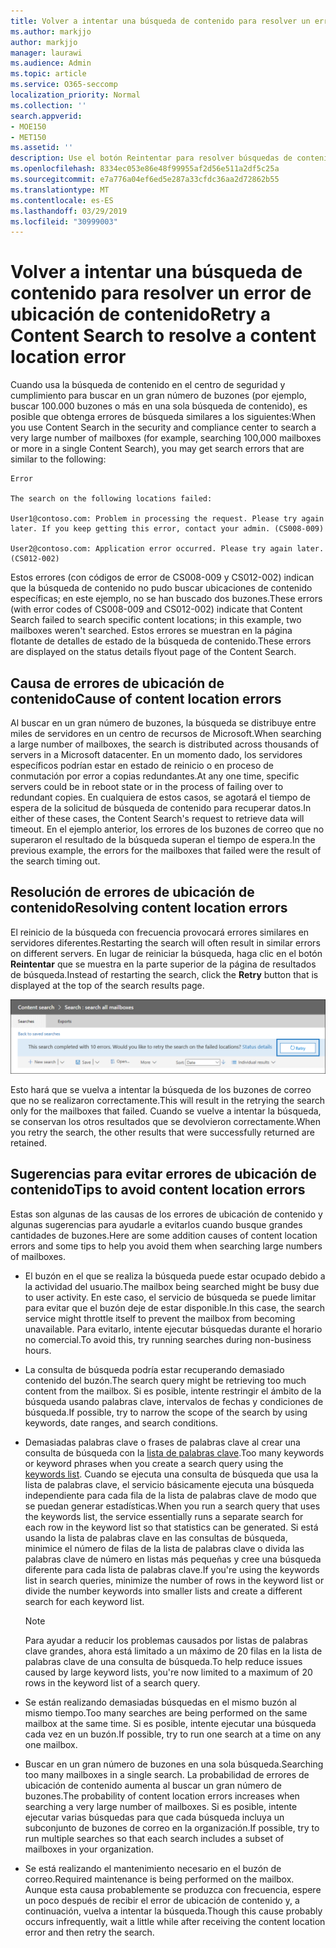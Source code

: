 ```yaml
---
title: Volver a intentar una búsqueda de contenido para resolver un error de ubicación de contenido
ms.author: markjjo
author: markjjo
manager: laurawi
ms.audience: Admin
ms.topic: article
ms.service: O365-seccomp
localization_priority: Normal
ms.collection: ''
search.appverid:
- MOE150
- MET150
ms.assetid: ''
description: Use el botón Reintentar para resolver búsquedas de contenido que tienen errores de ubicación de contenido.
ms.openlocfilehash: 8334ec053e86e48f99955af2d56e511a2df5c25a
ms.sourcegitcommit: e7a776a04ef6ed5e287a33cfdc36aa2d72862b55
ms.translationtype: MT
ms.contentlocale: es-ES
ms.lasthandoff: 03/29/2019
ms.locfileid: "30999003"
---
```

# <a name="retry-a-content-search-to-resolve-a-content-location-error"></a><span data-ttu-id="c05dd-103">Volver a intentar una búsqueda de contenido para resolver un error de ubicación de contenido</span><span class="sxs-lookup"><span data-stu-id="c05dd-103">Retry a Content Search to resolve a content location error</span></span>

<span data-ttu-id="c05dd-104">Cuando usa la búsqueda de contenido en el centro de seguridad y cumplimiento para buscar en un gran número de buzones (por ejemplo, buscar 100.000 buzones o más en una sola búsqueda de contenido), es posible que obtenga errores de búsqueda similares a los siguientes:</span><span class="sxs-lookup"><span data-stu-id="c05dd-104">When you use Content Search in the security and compliance center to search a very large number of mailboxes (for example, searching 100,000 mailboxes or more in a single Content Search), you may get search errors that are similar to the following:</span></span>

```
Error

The search on the following locations failed:

User1@contoso.com: Problem in processing the request. Please try again later. If you keep getting this error, contact your admin. (CS008-009)

User2@contoso.com: Application error occurred. Please try again later. (CS012-002)
```

<span data-ttu-id="c05dd-105">Estos errores (con códigos de error de CS008-009 y CS012-002) indican que la búsqueda de contenido no pudo buscar ubicaciones de contenido específicas; en este ejemplo, no se han buscado dos buzones.</span><span class="sxs-lookup"><span data-stu-id="c05dd-105">These errors (with error codes of CS008-009 and CS012-002) indicate that Content Search failed to search specific content locations; in this example, two mailboxes weren't searched.</span></span> <span data-ttu-id="c05dd-106">Estos errores se muestran en la página flotante de detalles de estado de la búsqueda de contenido.</span><span class="sxs-lookup"><span data-stu-id="c05dd-106">These errors are displayed on the status details flyout page of the Content Search.</span></span>

## <a name="cause-of-content-location-errors"></a><span data-ttu-id="c05dd-107">Causa de errores de ubicación de contenido</span><span class="sxs-lookup"><span data-stu-id="c05dd-107">Cause of content location errors</span></span>

<span data-ttu-id="c05dd-108">Al buscar en un gran número de buzones, la búsqueda se distribuye entre miles de servidores en un centro de recursos de Microsoft.</span><span class="sxs-lookup"><span data-stu-id="c05dd-108">When searching a large number of mailboxes, the search is distributed across thousands of servers in a Microsoft datacenter.</span></span> <span data-ttu-id="c05dd-109">En un momento dado, los servidores específicos podrían estar en estado de reinicio o en proceso de conmutación por error a copias redundantes.</span><span class="sxs-lookup"><span data-stu-id="c05dd-109">At any one time, specific servers could be in reboot state or in the process of failing over to redundant copies.</span></span> <span data-ttu-id="c05dd-110">En cualquiera de estos casos, se agotará el tiempo de espera de la solicitud de búsqueda de contenido para recuperar datos.</span><span class="sxs-lookup"><span data-stu-id="c05dd-110">In either of these cases, the Content Search's request to retrieve data will timeout.</span></span> <span data-ttu-id="c05dd-111">En el ejemplo anterior, los errores de los buzones de correo que no superaron el resultado de la búsqueda superan el tiempo de espera.</span><span class="sxs-lookup"><span data-stu-id="c05dd-111">In the previous example, the errors for the mailboxes that failed were the result of the search timing out.</span></span>

## <a name="resolving-content-location-errors"></a><span data-ttu-id="c05dd-112">Resolución de errores de ubicación de contenido</span><span class="sxs-lookup"><span data-stu-id="c05dd-112">Resolving content location errors</span></span>

<span data-ttu-id="c05dd-113">El reinicio de la búsqueda con frecuencia provocará errores similares en servidores diferentes.</span><span class="sxs-lookup"><span data-stu-id="c05dd-113">Restarting the search will often result in similar errors on different servers.</span></span> <span data-ttu-id="c05dd-114">En lugar de reiniciar la búsqueda, haga clic en el botón **Reintentar** que se muestra en la parte superior de la página de resultados de búsqueda.</span><span class="sxs-lookup"><span data-stu-id="c05dd-114">Instead of restarting the search, click the **Retry** button that is displayed at the top of the search results page.</span></span>

![Haga clic en el botón Reintentar para resolver los errores de ubicación de contenido](media/retrycontentsearch3.png)

<span data-ttu-id="c05dd-116">Esto hará que se vuelva a intentar la búsqueda de los buzones de correo que no se realizaron correctamente.</span><span class="sxs-lookup"><span data-stu-id="c05dd-116">This will result in the retrying the search only for the mailboxes that failed.</span></span> <span data-ttu-id="c05dd-117">Cuando se vuelve a intentar la búsqueda, se conservan los otros resultados que se devolvieron correctamente.</span><span class="sxs-lookup"><span data-stu-id="c05dd-117">When you retry the search, the other results that were successfully returned are retained.</span></span>

## <a name="tips-to-avoid-content-location-errors"></a><span data-ttu-id="c05dd-118">Sugerencias para evitar errores de ubicación de contenido</span><span class="sxs-lookup"><span data-stu-id="c05dd-118">Tips to avoid content location errors</span></span>

<span data-ttu-id="c05dd-119">Estas son algunas de las causas de los errores de ubicación de contenido y algunas sugerencias para ayudarle a evitarlos cuando busque grandes cantidades de buzones.</span><span class="sxs-lookup"><span data-stu-id="c05dd-119">Here are some addition causes of content location errors and some tips to help you avoid them when searching large numbers of mailboxes.</span></span>

- <span data-ttu-id="c05dd-120">El buzón en el que se realiza la búsqueda puede estar ocupado debido a la actividad del usuario.</span><span class="sxs-lookup"><span data-stu-id="c05dd-120">The mailbox being searched might be busy due to user activity.</span></span> <span data-ttu-id="c05dd-121">En este caso, el servicio de búsqueda se puede limitar para evitar que el buzón deje de estar disponible.</span><span class="sxs-lookup"><span data-stu-id="c05dd-121">In this case, the search service might throttle itself to prevent the mailbox from becoming unavailable.</span></span> <span data-ttu-id="c05dd-122">Para evitarlo, intente ejecutar búsquedas durante el horario no comercial.</span><span class="sxs-lookup"><span data-stu-id="c05dd-122">To avoid this, try running searches during non-business hours.</span></span>

- <span data-ttu-id="c05dd-123">La consulta de búsqueda podría estar recuperando demasiado contenido del buzón.</span><span class="sxs-lookup"><span data-stu-id="c05dd-123">The search query might be retrieving too much content from the mailbox.</span></span> <span data-ttu-id="c05dd-124">Si es posible, intente restringir el ámbito de la búsqueda usando palabras clave, intervalos de fechas y condiciones de búsqueda.</span><span class="sxs-lookup"><span data-stu-id="c05dd-124">If possible, try to narrow the scope of the search by using keywords, date ranges, and search conditions.</span></span>

- <span data-ttu-id="c05dd-125">Demasiadas palabras clave o frases de palabras clave al crear una consulta de búsqueda con la [lista de palabras clave](view-keyword-statistics-for-content-search.md#get-keyword-statistics-for-content-searches).</span><span class="sxs-lookup"><span data-stu-id="c05dd-125">Too many keywords or keyword phrases when you create a search query using the [keywords list](view-keyword-statistics-for-content-search.md#get-keyword-statistics-for-content-searches).</span></span> <span data-ttu-id="c05dd-126">Cuando se ejecuta una consulta de búsqueda que usa la lista de palabras clave, el servicio básicamente ejecuta una búsqueda independiente para cada fila de la lista de palabras clave de modo que se puedan generar estadísticas.</span><span class="sxs-lookup"><span data-stu-id="c05dd-126">When you run a search query that uses the keywords list, the service essentially runs a separate search for each row in the keyword list so that statistics can be generated.</span></span> <span data-ttu-id="c05dd-127">Si está usando la lista de palabras clave en las consultas de búsqueda, minimice el número de filas de la lista de palabras clave o divida las palabras clave de número en listas más pequeñas y cree una búsqueda diferente para cada lista de palabras clave.</span><span class="sxs-lookup"><span data-stu-id="c05dd-127">If you're using the keywords list in search queries, minimize the number of rows in the keyword list or divide the number keywords into smaller lists and create a different search for each keyword list.</span></span>

  > [!NOTE]
  > <span data-ttu-id="c05dd-128">Para ayudar a reducir los problemas causados por listas de palabras clave grandes, ahora está limitado a un máximo de 20 filas en la lista de palabras clave de una consulta de búsqueda.</span><span class="sxs-lookup"><span data-stu-id="c05dd-128">To help reduce issues caused by large keyword lists, you're now limited to a maximum of 20 rows in the keyword list of a search query.</span></span>

- <span data-ttu-id="c05dd-129">Se están realizando demasiadas búsquedas en el mismo buzón al mismo tiempo.</span><span class="sxs-lookup"><span data-stu-id="c05dd-129">Too many searches are being performed on the same mailbox at the same time.</span></span> <span data-ttu-id="c05dd-130">Si es posible, intente ejecutar una búsqueda cada vez en un buzón.</span><span class="sxs-lookup"><span data-stu-id="c05dd-130">If possible, try to run one search at a time on any one mailbox.</span></span>

- <span data-ttu-id="c05dd-131">Buscar en un gran número de buzones en una sola búsqueda.</span><span class="sxs-lookup"><span data-stu-id="c05dd-131">Searching too many mailboxes in a single search.</span></span> <span data-ttu-id="c05dd-132">La probabilidad de errores de ubicación de contenido aumenta al buscar un gran número de buzones.</span><span class="sxs-lookup"><span data-stu-id="c05dd-132">The probability of content location errors increases when searching a very large number of mailboxes.</span></span> <span data-ttu-id="c05dd-133">Si es posible, intente ejecutar varias búsquedas para que cada búsqueda incluya un subconjunto de buzones de correo en la organización.</span><span class="sxs-lookup"><span data-stu-id="c05dd-133">If possible, try to run multiple searches so that each search includes a subset of  mailboxes in your organization.</span></span>

- <span data-ttu-id="c05dd-134">Se está realizando el mantenimiento necesario en el buzón de correo.</span><span class="sxs-lookup"><span data-stu-id="c05dd-134">Required maintenance is being performed on the mailbox.</span></span> <span data-ttu-id="c05dd-135">Aunque esta causa probablemente se produzca con frecuencia, espere un poco después de recibir el error de ubicación de contenido y, a continuación, vuelva a intentar la búsqueda.</span><span class="sxs-lookup"><span data-stu-id="c05dd-135">Though this cause probably occurs infrequently, wait a little while after receiving the content location error and then retry the search.</span></span>
